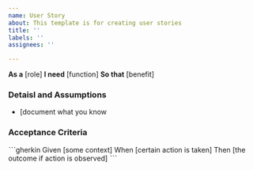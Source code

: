 ```yaml
---
name: User Story
about: This template is for creating user stories
title: ''
labels: ''
assignees: ''

---
```


**As a** [role]
**I need** [function]
**So that** [benefit]

### Detaisl and Assumptions
* [document what you know

### Acceptance Criteria

ˋˋˋgherkin
Given [some context]
When [certain action is taken]
Then [the outcome if action is observed]
ˋˋˋ
